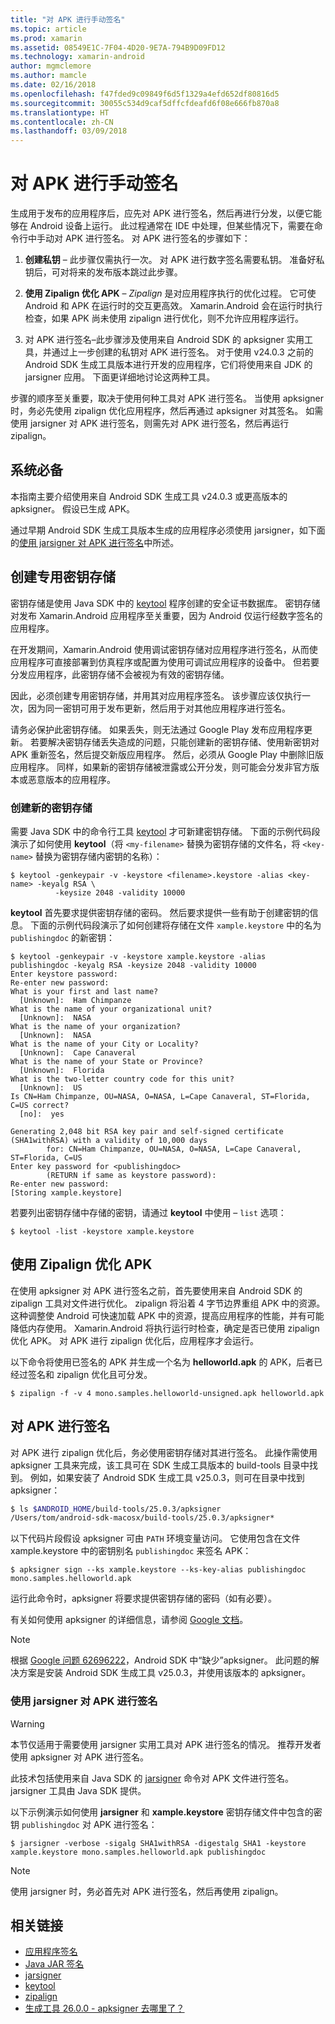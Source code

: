```yaml
---
title: "对 APK 进行手动签名"
ms.topic: article
ms.prod: xamarin
ms.assetid: 08549E1C-7F04-4D20-9E7A-794B9D09FD12
ms.technology: xamarin-android
author: mgmclemore
ms.author: mamcle
ms.date: 02/16/2018
ms.openlocfilehash: f47fded9c09849f6d5f1329a4efd652df80816d5
ms.sourcegitcommit: 30055c534d9caf5dffcfdeafd6f08e666fb870a8
ms.translationtype: HT
ms.contentlocale: zh-CN
ms.lasthandoff: 03/09/2018
---
```

# <a name="manually-signing-the-apk"></a>对 APK 进行手动签名


生成用于发布的应用程序后，应先对 APK 进行签名，然后再进行分发，以便它能够在 Android 设备上运行。 此过程通常在 IDE 中处理，但某些情况下，需要在命令行中手动对 APK 进行签名。 对 APK 进行签名的步骤如下：

1.   **创建私钥** &ndash; 此步骤仅需执行一次。 对 APK 进行数字签名需要私钥。
    准备好私钥后，可对将来的发布版本跳过此步骤。

2.   **使用 Zipalign 优化 APK** &ndash; *Zipalign* 是对应用程序执行的优化过程。 它可使 Android 和 APK 在运行时的交互更高效。 Xamarin.Android 会在运行时执行检查，如果 APK 尚未使用 zipalign 进行优化，则不允许应用程序运行。

3.  对 APK 进行签名&ndash;此步骤涉及使用来自 Android SDK 的 apksigner 实用工具，并通过上一步创建的私钥对 APK 进行签名。 对于使用 v24.0.3 之前的 Android SDK 生成工具版本进行开发的应用程序，它们将使用来自 JDK 的 jarsigner 应用。 下面更详细地讨论这两种工具。 

步骤的顺序至关重要，取决于使用何种工具对 APK 进行签名。 当使用 apksigner 时，务必先使用 zipalign 优化应用程序，然后再通过 apksigner 对其签名。  如需使用 jarsigner 对 APK 进行签名，则需先对 APK 进行签名，然后再运行 zipalign。 



## <a name="prerequisites"></a>系统必备

本指南主要介绍使用来自 Android SDK 生成工具 v24.0.3 或更高版本的 apksigner。 假设已生成 APK。

通过早期 Android SDK 生成工具版本生成的应用程序必须使用 jarsigner，如下面的[使用 jarsigner 对 APK 进行签名](#Sign_the_APK_with_jarsigner)中所述。



## <a name="create-a-private-keystore"></a>创建专用密钥存储

密钥存储是使用 Java SDK 中的 [keytool](https://docs.oracle.com/javase/8/docs/technotes/tools/unix/keytool.html) 程序创建的安全证书数据库。 密钥存储对发布 Xamarin.Android 应用程序至关重要，因为 Android 仅运行经数字签名的应用程序。

在开发期间，Xamarin.Android 使用调试密钥存储对应用程序进行签名，从而使应用程序可直接部署到仿真程序或配置为使用可调试应用程序的设备中。
但若要分发应用程序，此密钥存储不会被视为有效的密钥存储。

因此，必须创建专用密钥存储，并用其对应用程序签名。 该步骤应该仅执行一次，因为同一密钥可用于发布更新，然后用于对其他应用程序进行签名。

请务必保护此密钥存储。 如果丢失，则无法通过 Google Play 发布应用程序更新。
若要解决密钥存储丢失造成的问题，只能创建新的密钥存储、使用新密钥对 APK 重新签名，然后提交新版应用程序。 然后，必须从 Google Play 中删除旧版应用程序。 同样，如果新的密钥存储被泄露或公开分发，则可能会分发非官方版本或恶意版本的应用程序。



### <a name="create-a-new-keystore"></a>创建新的密钥存储

需要 Java SDK 中的命令行工具 [keytool](https://docs.oracle.com/javase/8/docs/technotes/tools/unix/keytool.html) 才可新建密钥存储。 下面的示例代码段演示了如何使用 **keytool**（将 `<my-filename>` 替换为密钥存储的文件名，将 `<key-name>` 替换为密钥存储内密钥的名称）：

```shell
$ keytool -genkeypair -v -keystore <filename>.keystore -alias <key-name> -keyalg RSA \
          -keysize 2048 -validity 10000
```

**keytool** 首先要求提供密钥存储的密码。 然后要求提供一些有助于创建密钥的信息。 下面的示例代码段演示了如何创建将存储在文件 `xample.keystore` 中的名为 `publishingdoc` 的新密钥：

```shell
$ keytool -genkeypair -v -keystore xample.keystore -alias publishingdoc -keyalg RSA -keysize 2048 -validity 10000
Enter keystore password:
Re-enter new password:
What is your first and last name?
  [Unknown]:  Ham Chimpanze
What is the name of your organizational unit?
  [Unknown]:  NASA
What is the name of your organization?
  [Unknown]:  NASA
What is the name of your City or Locality?
  [Unknown]:  Cape Canaveral
What is the name of your State or Province?
  [Unknown]:  Florida
What is the two-letter country code for this unit?
  [Unknown]:  US
Is CN=Ham Chimpanze, OU=NASA, O=NASA, L=Cape Canaveral, ST=Florida, C=US correct?
  [no]:  yes

Generating 2,048 bit RSA key pair and self-signed certificate (SHA1withRSA) with a validity of 10,000 days
        for: CN=Ham Chimpanze, OU=NASA, O=NASA, L=Cape Canaveral, ST=Florida, C=US
Enter key password for <publishingdoc>
        (RETURN if same as keystore password):
Re-enter new password:
[Storing xample.keystore]
```

若要列出密钥存储中存储的密钥，请通过 **keytool** 中使用 &ndash; `list` 选项：

```shell
$ keytool -list -keystore xample.keystore
```


## <a name="zipalign-the-apk"></a>使用 Zipalign 优化 APK

在使用 apksigner 对 APK 进行签名之前，首先要使用来自 Android SDK 的 zipalign 工具对文件进行优化。 zipalign 将沿着 4 字节边界重组 APK 中的资源。 这种调整使 Android 可快速加载 APK 中的资源，提高应用程序的性能，并有可能降低内存使用。 Xamarin.Android 将执行运行时检查，确定是否已使用 zipalign 优化 APK。 对 APK 进行 zipalign 优化后，应用程序才会运行。

以下命令将使用已签名的 APK 并生成一个名为 **helloworld.apk** 的 APK，后者已经过签名和 zipalign 优化且可分发。

```shell
$ zipalign -f -v 4 mono.samples.helloworld-unsigned.apk helloworld.apk
```


## <a name="sign-the-apk"></a>对 APK 进行签名

对 APK 进行 zipalign 优化后，务必使用密钥存储对其进行签名。 此操作需使用 apksigner 工具来完成，该工具可在 SDK 生成工具版本的 build-tools 目录中找到。  例如，如果安装了 Android SDK 生成工具 v25.0.3，则可在目录中找到 apksigner：

```bash
$ ls $ANDROID_HOME/build-tools/25.0.3/apksigner
/Users/tom/android-sdk-macosx/build-tools/25.0.3/apksigner*
```

以下代码片段假设 apksigner 可由 `PATH` 环境变量访问。 它使用包含在文件 xample.keystore 中的密钥别名 `publishingdoc` 来签名 APK：

```shell
$ apksigner sign --ks xample.keystore --ks-key-alias publishingdoc mono.samples.helloworld.apk
```

运行此命令时，apksigner 将要求提供密钥存储的密码（如有必要）。

有关如何使用 apksigner 的详细信息，请参阅 [Google 文档](https://developer.android.com/studio/command-line/apksigner.html)。

> [!NOTE]
> 根据 [Google 问题 62696222](https://issuetracker.google.com/issues/62696222)，Android SDK 中“缺少”apksigner。 此问题的解决方案是安装 Android SDK 生成工具 v25.0.3，并使用该版本的 apksigner。  


<a name="Sign_the_APK_with_jarsigner" />

### <a name="sign-the-apk-with-jarsigner"></a>使用 jarsigner 对 APK 进行签名

> [!WARNING]
> 本节仅适用于需要使用 jarsigner 实用工具对 APK 进行签名的情况。 推荐开发者使用 apksigner 对 APK 进行签名。

此技术包括使用来自 Java SDK 的 [jarsigner](https://docs.oracle.com/javase/8/docs/technotes/tools/windows/jarsigner.html) 命令对 APK 文件进行签名。  jarsigner 工具由 Java SDK 提供。 

以下示例演示如何使用 **jarsigner** 和 **xample.keystore** 密钥存储文件中包含的密钥 `publishingdoc` 对 APK 进行签名：

```shell
$ jarsigner -verbose -sigalg SHA1withRSA -digestalg SHA1 -keystore xample.keystore mono.samples.helloworld.apk publishingdoc
```

> [!NOTE]
> 使用 jarsigner 时，务必首先对 APK 进行签名，然后再使用 zipalign。  



## <a name="related-links"></a>相关链接

- [应用程序签名](https://source.android.com/security/apksigning/)
- [Java JAR 签名](https://docs.oracle.com/javase/8/docs/technotes~/jar/jar.html#Signed_JAR_File)
- [jarsigner](https://docs.oracle.com/javase/8/docs/technotes/tools/windows/jarsigner.html)
- [keytool](https://docs.oracle.com/javase/8/docs/technotes/tools/unix/keytool.html)
- [zipalign](https://developer.android.com/studio/command-line/zipalign.html)
- [生成工具 26.0.0 - apksigner 去哪里了？](https://issuetracker.google.com/issues/62696222)
